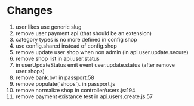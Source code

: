 # Changes

1. user likes use generic slug 
2. remove user payment api (that should be an extension)
3. category types is no more defined in config shop
4. use config.shared instead of config.shop
5. remove update user shop when non admin (in api.user.update.secure)
6. remove shop list in api.user.status
7. in userUpdateStatus emit event user.update.status (after remove user.shops)
8. remove bank.bvr in passport:58
9. remove populate('shops'). in passport.js
10. remove normalize shop in controller/users.js:194
11. remove payment existance test in api.users.create.js:57